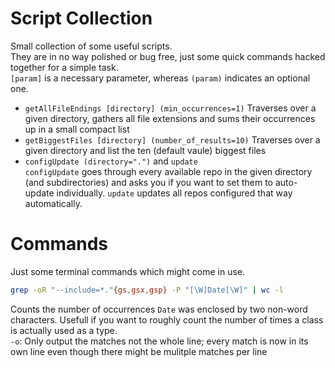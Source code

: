 # Script Collection
Small collection of some useful scripts.  
They are in no way polished or bug free, just some quick commands hacked together for a simple task.  
`[param]` is a necessary parameter, whereas `(param)` indicates an optional one.

- `getAllFileEndings [directory] (min_occurrences=1)`
Traverses over a given directory, gathers all file extensions and sums their occurrences up in a small compact list
- `getBiggestFiles [directory] (number_of_results=10)`
Traverses over a given directory and list the ten (default vaule) biggest files
- `configUpdate (directory=".")` and `update`  
`configUpdate` goes through every available repo in the given directory (and subdirectories) and asks you if 
you want to set them to auto-update individually. `update` updates all repos configured that way automatically.

# Commands
Just some terminal commands which might come in use.

```sh
grep -oR "--include=*."{gs,gsx,gsp} -P "[\W]Date[\W]" | wc -l
```
Counts the number of occurrences `Date` was enclosed by two non-word characters. Usefull if you want to roughly 
count the number of times a class is actually used as a type.  
`-o`: Only output the matches not the whole line; every match is now in its own line even though there might be mulitple matches per line
